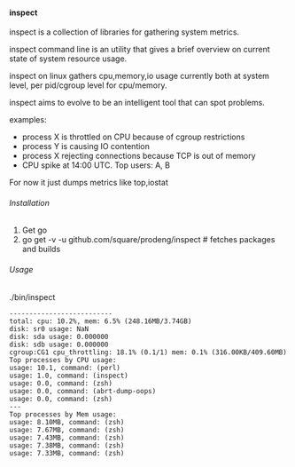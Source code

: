 #### inspect

inspect is a collection of libraries for gathering
system metrics.

inspect command line is an utility that gives a
brief overview on current state of system resource
usage.

inspect on linux gathers cpu,memory,io usage currently
both at system level, per pid/cgroup level for cpu/memory.

inspect aims to evolve to be an intelligent tool that
can spot problems.

examples: 

  * process X is throttled on CPU because of cgroup restrictions
  * process Y is causing IO contention
  * process X rejecting connections because TCP is out of memory
  * CPU spike at 14:00 UTC. Top users: A, B


For now it just dumps metrics like top,iostat

###### Installation

1. Get go
2. go get -v -u github.com/square/prodeng/inspect # fetches packages and builds


###### Usage

./bin/inspect

```
--------------------------
total: cpu: 10.2%, mem: 6.5% (248.16MB/3.74GB)
disk: sr0 usage: NaN
disk: sda usage: 0.000000
disk: sdb usage: 0.000000
cgroup:CG1 cpu_throttling: 18.1% (0.1/1) mem: 0.1% (316.00KB/409.60MB)
Top processes by CPU usage:
usage: 10.1, command: (perl)
usage: 1.0, command: (inspect)
usage: 0.0, command: (zsh)
usage: 0.0, command: (abrt-dump-oops)
usage: 0.0, command: (zsh)
---
Top processes by Mem usage:
usage: 8.10MB, command: (zsh)
usage: 7.67MB, command: (zsh)
usage: 7.43MB, command: (zsh)
usage: 7.38MB, command: (zsh)
usage: 7.33MB, command: (zsh)
```
